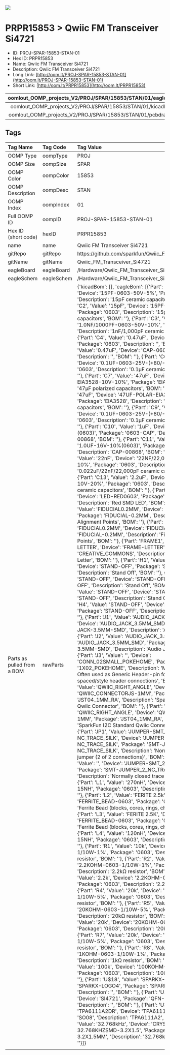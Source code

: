 


  
![][im]
# PRPR15853 > Qwiic FM Transceiver Si4721

- ID: PROJ-SPAR-15853-STAN-01
- Hex ID: PRPR15853
- Name: Qwiic FM Transceiver Si4721
- Description: Qwiic FM Transceiver Si4721
- Long Link: [http://oom.lt/PROJ-SPAR-15853-STAN-01](http://oom.lt/PROJ-SPAR-15853-STAN-01)
- Short Link: [http://oom.lt/PRPR15853](http://oom.lt/PRPR15853)
  

|oomlout_OOMP_projects_V2/PROJ/SPAR/15853/STAN/01/eagleImage.png|oomlout_OOMP_projects_V2/PROJ/SPAR/15853/STAN/01/eagleSchemImage.png|oomlout_OOMP_projects_V2/PROJ/SPAR/15853/STAN/01/kicadPcb3dFront.png|oomlout_OOMP_projects_V2/PROJ/SPAR/15853/STAN/01/kicadPcb3dBack.png|
| :---: | :---: | :---: | :---: |
|oomlout_OOMP_projects_V2/PROJ/SPAR/15853/STAN/01/kicadPcb3d.png|oomlout_OOMP_projects_V2/PROJ/SPAR/15853/STAN/01/bomBack.png|oomlout_OOMP_projects_V2/PROJ/SPAR/15853/STAN/01/bomFront.png|oomlout_OOMP_projects_V2/PROJ/SPAR/15853/STAN/01/pcbdraw.svg|
|oomlout_OOMP_projects_V2/PROJ/SPAR/15853/STAN/01/pcbdrawBack.svg||||

## Tags
  

|Tag Name|Tag Code|Tag Value|
| :--- | :--- | :--- |
|OOMP Type|oompType|PROJ|
|OOMP Size|oompSize|SPAR|
|OOMP Color|oompColor|15853|
|OOMP Description|oompDesc|STAN|
|OOMP Index|oompIndex|01|
|Full OOMP ID|oompID|PROJ-SPAR-15853-STAN-01|
|Hex ID (short code)|hexID|PRPR15853|
|name|name|Qwiic FM Transceiver Si4721|
|gitRepo|gitRepo|https://github.com/sparkfun/Qwiic_FM_Transceiver_Si4721|
|gitName|gitName|Qwiic_FM_Transceiver_Si4721|
|eagleBoard|eagleBoard|/Hardware/Qwiic_FM_Transceiver_Si4721.brd|
|eagleSchem|eagleSchem|/Hardware/Qwiic_FM_Transceiver_Si4721.sch|
|Parts as pulled from a BOM|rawParts|{'kicadBom': [], 'eagleBom': [{'Part': 'C1', 'Value': '15pF', 'Device': '15PF-0603-50V-5%', 'Package': '0603', 'Description': '15pF ceramic capacitors', 'BOM': ''}, {'Part': 'C2', 'Value': '15pF', 'Device': '15PF-0603-50V-5%', 'Package': '0603', 'Description': '15pF ceramic capacitors', 'BOM': ''}, {'Part': 'C3', 'Value': '1nF', 'Device': '1.0NF/1000PF-0603-50V-10%', 'Package': '0603', 'Description': '1nF/1,000pF ceramic capacitors', 'BOM': ''}, {'Part': 'C4', 'Value': '0.47uF', 'Device': 'CAP-0603', 'Package': '0603', 'Description': '', 'BOM': ''}, {'Part': 'C5', 'Value': '0.47uF', 'Device': 'CAP-0603', 'Package': '0603', 'Description': '', 'BOM': ''}, {'Part': 'C6', 'Value': '0.1uF', 'Device': '0.1UF-0603-25V-(+80/-20%)', 'Package': '0603', 'Description': '0.1µF ceramic capacitors', 'BOM': ''}, {'Part': 'C7', 'Value': '47uF', 'Device': '47UF-POLAR-EIA3528-10V-10%', 'Package': 'EIA3528', 'Description': '47µF polarized capacitors', 'BOM': ''}, {'Part': 'C8', 'Value': '47uF', 'Device': '47UF-POLAR-EIA3528-10V-10%', 'Package': 'EIA3528', 'Description': '47µF polarized capacitors', 'BOM': ''}, {'Part': 'C9', 'Value': '0.1uF', 'Device': '0.1UF-0603-25V-(+80/-20%)', 'Package': '0603', 'Description': '0.1µF ceramic capacitors', 'BOM': ''}, {'Part': 'C10', 'Value': '1uF', 'Device': '1.0UF-16V-10%(0603)', 'Package': '0603-CAP', 'Description': 'CAP-00868', 'BOM': ''}, {'Part': 'C11', 'Value': '1uF', 'Device': '1.0UF-16V-10%(0603)', 'Package': '0603-CAP', 'Description': 'CAP-00868', 'BOM': ''}, {'Part': 'C12', 'Value': '22nF', 'Device': '22NF/22,000PF-0603-50V-10%', 'Package': '0603', 'Description': '0.022uF/22nF/22,000pF ceramic capacitors', 'BOM': ''}, {'Part': 'C13', 'Value': '2.2uF', 'Device': '2.2UF-0603-10V-20%', 'Package': '0603', 'Description': '2.2µF ceramic capacitors', 'BOM': ''}, {'Part': 'D1', 'Value': 'RED', 'Device': 'LED-RED0603', 'Package': 'LED-0603', 'Description': 'Red SMD LED', 'BOM': ''}, {'Part': 'FD1', 'Value': 'FIDUCIAL0.2MM', 'Device': 'FIDUCIAL0.2MM', 'Package': 'FIDUCIAL-0.2MM', 'Description': 'Fiducial Alignment Points', 'BOM': ''}, {'Part': 'FD2', 'Value': 'FIDUCIAL0.2MM', 'Device': 'FIDUCIAL0.2MM', 'Package': 'FIDUCIAL-0.2MM', 'Description': 'Fiducial Alignment Points', 'BOM': ''}, {'Part': 'FRAME1', 'Value': 'FRAME-LETTER', 'Device': 'FRAME-LETTER', 'Package': 'CREATIVE_COMMONS', 'Description': 'Schematic Frame - Letter', 'BOM': ''}, {'Part': 'H1', 'Value': 'STAND-OFF', 'Device': 'STAND-OFF', 'Package': 'STAND-OFF', 'Description': 'Stand Off', 'BOM': ''}, {'Part': 'H2', 'Value': 'STAND-OFF', 'Device': 'STAND-OFF', 'Package': 'STAND-OFF', 'Description': 'Stand Off', 'BOM': ''}, {'Part': 'H3', 'Value': 'STAND-OFF', 'Device': 'STAND-OFF', 'Package': 'STAND-OFF', 'Description': 'Stand Off', 'BOM': ''}, {'Part': 'H4', 'Value': 'STAND-OFF', 'Device': 'STAND-OFF', 'Package': 'STAND-OFF', 'Description': 'Stand Off', 'BOM': ''}, {'Part': 'J1', 'Value': 'AUDIO_JACK_3.5MM_SMD', 'Device': 'AUDIO_JACK_3.5MM_SMD', 'Package': 'AUDIO-JACK-3.5MM-SMD', 'Description': 'Audio Jack', 'BOM': ''}, {'Part': 'J2', 'Value': 'AUDIO_JACK_3.5MM_SMD', 'Device': 'AUDIO_JACK_3.5MM_SMD', 'Package': 'AUDIO-JACK-3.5MM-SMD', 'Description': 'Audio Jack', 'BOM': ''}, {'Part': 'J3', 'Value': '', 'Device': 'CONN_02SMALL_POKEHOME', 'Package': '1X02_POKEHOME', 'Description': 'Multi connection point. Often used as Generic Header-pin footprint for 0.1 inch spaced/style header connections', 'BOM': ''}, {'Part': 'J4', 'Value': 'QWIIC_RIGHT_ANGLE', 'Device': 'QWIIC_CONNECTORJS-1MM', 'Package': 'JST04_1MM_RA', 'Description': 'SparkFun I2C Standard Qwiic Connector', 'BOM': ''}, {'Part': 'J5', 'Value': 'QWIIC_RIGHT_ANGLE', 'Device': 'QWIIC_CONNECTORJS-1MM', 'Package': 'JST04_1MM_RA', 'Description': 'SparkFun I2C Standard Qwiic Connector', 'BOM': ''}, {'Part': 'JP1', 'Value': 'JUMPER-SMT_3_2-NC_TRACE_SILK', 'Device': 'JUMPER-SMT_3_2-NC_TRACE_SILK', 'Package': 'SMT-JUMPER_3_2-NC_TRACE_SILK', 'Description': 'Normally closed trace jumper (2 of 2 connections)', 'BOM': ''}, {'Part': 'JP2', 'Value': '', 'Device': 'JUMPER-SMT_2_NC_TRACE_SILK', 'Package': 'SMT-JUMPER_2_NC_TRACE_SILK', 'Description': 'Normally closed trace jumper', 'BOM': ''}, {'Part': 'L1', 'Value': '270nH', 'Device': 'INDUCTOR-0603-15NH', 'Package': '0603', 'Description': 'Inductors', 'BOM': ''}, {'Part': 'L2', 'Value': 'FERITE 2.5k', 'Device': 'FERRITE_BEAD-0603', 'Package': '0603', 'Description': 'Ferrite Bead (blocks, cores, rings, chokes, etc.)', 'BOM': ''}, {'Part': 'L3', 'Value': 'FERITE 2.5K', 'Device': 'FERRITE_BEAD-0603', 'Package': '0603', 'Description': 'Ferrite Bead (blocks, cores, rings, chokes, etc.)', 'BOM': ''}, {'Part': 'L4', 'Value': '120nH', 'Device': 'INDUCTOR-0603-15NH', 'Package': '0603', 'Description': 'Inductors', 'BOM': ''}, {'Part': 'R1', 'Value': '10k', 'Device': '10KOHM-0603-1/10W-1%', 'Package': '0603', 'Description': '10kΩ resistor', 'BOM': ''}, {'Part': 'R2', 'Value': '2.2k', 'Device': '2.2KOHM-0603-1/10W-1%', 'Package': '0603', 'Description': '2.2kΩ resistor', 'BOM': ''}, {'Part': 'R3', 'Value': '2.2k', 'Device': '2.2KOHM-0603-1/10W-1%', 'Package': '0603', 'Description': '2.2kΩ resistor', 'BOM': ''}, {'Part': 'R4', 'Value': '20k', 'Device': '20KOHM-0603-1/10W-5%', 'Package': '0603', 'Description': '20kΩ resistor', 'BOM': ''}, {'Part': 'R5', 'Value': '20k', 'Device': '20KOHM-0603-1/10W-5%', 'Package': '0603', 'Description': '20kΩ resistor', 'BOM': ''}, {'Part': 'R6', 'Value': '20k', 'Device': '20KOHM-0603-1/10W-5%', 'Package': '0603', 'Description': '20kΩ resistor', 'BOM': ''}, {'Part': 'R7', 'Value': '20k', 'Device': '20KOHM-0603-1/10W-5%', 'Package': '0603', 'Description': '20kΩ resistor', 'BOM': ''}, {'Part': 'R8', 'Value': '1k', 'Device': '1KOHM-0603-1/10W-1%', 'Package': '0603', 'Description': '1kΩ resistor', 'BOM': ''}, {'Part': 'R10', 'Value': '100k', 'Device': '100KOHM-0603-1/10W-1%', 'Package': '0603', 'Description': '100kΩ resistor', 'BOM': ''}, {'Part': 'U$18', 'Value': 'SPARKX-LOGO4', 'Device': 'SPARKX-LOGO4', 'Package': 'SPARKX-MEDIUM', 'Description': '', 'BOM': ''}, {'Part': 'U1', 'Value': 'SI4721', 'Device': 'SI4721', 'Package': 'QFN-20-3X3MM', 'Description': '', 'BOM': ''}, {'Part': 'U3', 'Value': 'TPA6111A2DR', 'Device': 'TPA6111SMD-T', 'Package': 'SO08', 'Description': 'TPA6111A2', 'BOM': ''}, {'Part': 'Y1', 'Value': '32.768kHz', 'Device': 'CRYSTAL-32.768KHZSMD-3.2X1.5', 'Package': 'CRYSTAL-SMD-3.2X1.5MM', 'Description': '32.768kHz Crystal', 'BOM': ''}]}|
||||



[im]: PROJ/SPAR/15853/STAN/01/kicadPcb3d_450.png
